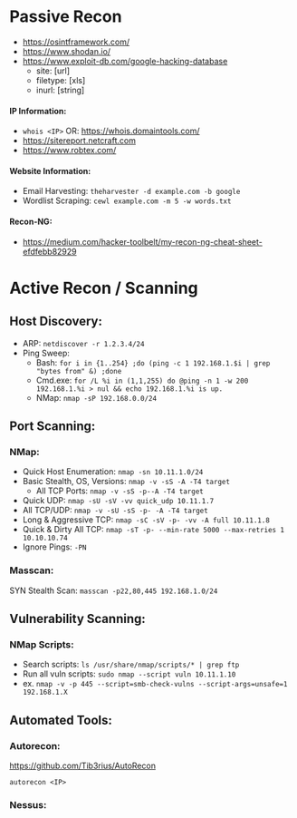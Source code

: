 # Passive Recon
- https://osintframework.com/
- https://www.shodan.io/
- https://www.exploit-db.com/google-hacking-database
    - site: [url]
    - filetype: [xls]
    - inurl: [string]
#### IP Information:
- `whois <IP>`  OR:  https://whois.domaintools.com/
- https://sitereport.netcraft.com
- https://www.robtex.com/
#### Website Information:
- Email Harvesting:  `theharvester -d example.com -b google`
- Wordlist Scraping:  `cewl example.com -m 5 -w words.txt`
#### Recon-NG:
- https://medium.com/hacker-toolbelt/my-recon-ng-cheat-sheet-efdfebb82929

# Active Recon / Scanning
## Host Discovery:
- ARP:  `netdiscover -r 1.2.3.4/24`
- Ping Sweep:
    - Bash:  `for i in {1..254} ;do (ping -c 1 192.168.1.$i | grep "bytes from" &) ;done`
    - Cmd.exe:  `for /L %i in (1,1,255) do @ping -n 1 -w 200 192.168.1.%i > nul && echo 192.168.1.%i is up.`
    - NMap:  `nmap -sP 192.168.0.0/24`
## Port Scanning:
### NMap:
- Quick Host Enumeration:  `nmap -sn 10.11.1.0/24`
- Basic Stealth, OS, Versions:  `nmap -v -sS -A -T4 target`
    - All TCP Ports:  `nmap -v -sS -p--A -T4 target`
- Quick UDP:  `nmap -sU -sV -vv quick_udp 10.11.1.7`
- All TCP/UDP:  `nmap -v -sU -sS -p- -A -T4 target`
- Long & Aggressive TCP:  `nmap -sC -sV -p- -vv -A full 10.11.1.8`
- Quick & Dirty All TCP:  `nmap -sT -p- --min-rate 5000 --max-retries 1 10.10.10.74`
- Ignore Pings: `-PN`
### Masscan:
SYN Stealth Scan:  `masscan -p22,80,445 192.168.1.0/24`

## Vulnerability Scanning:
### NMap Scripts:
- Search scripts:  `ls /usr/share/nmap/scripts/* | grep ftp`
- Run all vuln scripts:   `sudo nmap --script vuln 10.11.1.10`
- ex. `nmap -v -p 445 --script=smb-check-vulns --script-args=unsafe=1 192.168.1.X`

## Automated Tools:
### Autorecon:
https://github.com/Tib3rius/AutoRecon

`autorecon <IP>`
### Nessus:
